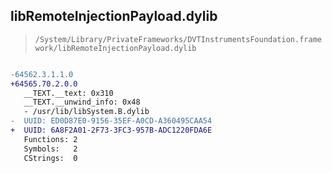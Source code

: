 ## libRemoteInjectionPayload.dylib

> `/System/Library/PrivateFrameworks/DVTInstrumentsFoundation.framework/libRemoteInjectionPayload.dylib`

```diff

-64562.3.1.1.0
+64565.70.2.0.0
   __TEXT.__text: 0x310
   __TEXT.__unwind_info: 0x48
   - /usr/lib/libSystem.B.dylib
-  UUID: ED0D87E0-9156-35EF-A0CD-A360495CAA54
+  UUID: 6A8F2A01-2F73-3FC3-957B-ADC1220FDA6E
   Functions: 2
   Symbols:   2
   CStrings:  0

```
